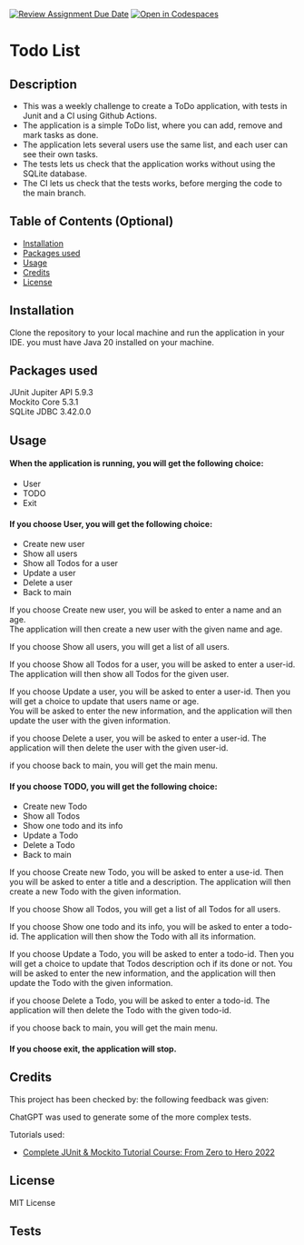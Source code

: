 [![Review Assignment Due Date](https://classroom.github.com/assets/deadline-readme-button-24ddc0f5d75046c5622901739e7c5dd533143b0c8e959d652212380cedb1ea36.svg)](https://classroom.github.com/a/MYVtI0hB)
[![Open in Codespaces](https://classroom.github.com/assets/launch-codespace-7f7980b617ed060a017424585567c406b6ee15c891e84e1186181d67ecf80aa0.svg)](https://classroom.github.com/open-in-codespaces?assignment_repo_id=11359519)
# Todo List

## Description
- This was a weekly challenge to create a ToDo application, with tests in Junit and a CI using Github Actions.
- The application is a simple ToDo list, where you can add, remove and mark tasks as done.
- The application lets several users use the same list, and each user can see their own tasks.
- The tests lets us check that the application works without using the SQLite database.
- The CI lets us check that the tests works, before merging the code to the main branch.

## Table of Contents (Optional)

- [Installation](#installation)
- [Packages used](#packages-used)
- [Usage](#usage)
- [Credits](#credits)
- [License](#license)

## Installation
Clone the repository to your local machine and run the application in your IDE.
you must have Java 20 installed on your machine.

## Packages used
JUnit Jupiter API  5.9.3 <br>
Mockito Core  5.3.1 <br>
SQLite JDBC  3.42.0.0

## Usage
#### When the application is running, you will get the following choice:
- User
- TODO
- Exit

#### If you choose User, you will get the following choice:
- Create new user
- Show all users 
- Show all Todos for a user
- Update a user
- Delete a user
- Back to main

If you choose Create new user, you will be asked to enter a name and an age.<br>
The application will then create a new user with the given name and age.

If you choose Show all users, you will get a list of all users.

If you choose Show all Todos for a user, you will be asked to enter a user-id.
The application will then show all Todos for the given user.

If you choose Update a user, you will be asked to enter a user-id.
Then you will get a choice to update that users name or age.  
You will be asked to enter the new information, and the application will then update the user with the given information.

if you choose Delete a user, you will be asked to enter a user-id.
The application will then delete the user with the given user-id.

if you choose back to main, you will get the main menu.

#### If you choose TODO, you will get the following choice:
- Create new Todo
- Show all Todos
- Show one todo and its info
- Update a Todo
- Delete a Todo
- Back to main

If you choose Create new Todo, you will be asked to enter a use-id.
Then you will be asked to enter a title and a description.
The application will then create a new Todo with the given information.

If you choose Show all Todos, you will get a list of all Todos for all users.

If you choose Show one todo and its info, you will be asked to enter a todo-id.
The application will then show the Todo with all its information.

If you choose Update a Todo, you will be asked to enter a todo-id.
Then you will get a choice to update that Todos description och if its done or not.
You will be asked to enter the new information, and the application will then update the Todo with the given information.

if you choose Delete a Todo, you will be asked to enter a todo-id.
The application will then delete the Todo with the given todo-id.

if you choose back to main, you will get the main menu.


#### If you choose exit, the application will stop.



## Credits
This project has been checked by: 
the following feedback was given:


ChatGPT was used to generate some of the more complex tests.

Tutorials used:
* [Complete JUnit & Mockito Tutorial Course: From Zero to Hero 2022](https://www.youtube.com/watch?v=0ZtU3X9n6tI&list=WL&index=19&t=329s)
## License
MIT License

## Tests
